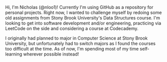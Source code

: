 Hi, I'm Nicholas (@nloo1)! Currently I'm using GitHub as a repository for personal projects. Right now, I wanted to challenge myself by redoing some old assignments from Stony Brook University's Data Structures course. 
I'm looking to get into software development and/or engineering, practicing via LeetCode on the side and considering a course at Codecademy.

I originally had planned to major in Computer Science at Stony Brook University, but unfortunately had to switch majors as I found the courses too difficult at the time. As of now, I'm spending most of my time self-learning wherever possible instead!

<!---
NLoo1/NLoo1 is a ✨ special ✨ repository because its `README.md` (this file) appears on your GitHub profile.
You can click the Preview link to take a look at your changes.
--->
